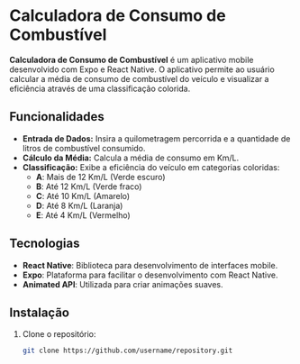 # Calculadora de Consumo de Combustível

**Calculadora de Consumo de Combustível** é um aplicativo mobile desenvolvido com Expo e React Native. O aplicativo permite ao usuário calcular a média de consumo de combustível do veículo e visualizar a eficiência através de uma classificação colorida.

## Funcionalidades

- **Entrada de Dados:** Insira a quilometragem percorrida e a quantidade de litros de combustível consumido.
- **Cálculo da Média:** Calcula a média de consumo em Km/L.
- **Classificação:** Exibe a eficiência do veículo em categorias coloridas:
  - **A**: Mais de 12 Km/L (Verde escuro)
  - **B**: Até 12 Km/L (Verde fraco)
  - **C**: Até 10 Km/L (Amarelo)
  - **D**: Até 8 Km/L (Laranja)
  - **E**: Até 4 Km/L (Vermelho)

## Tecnologias

- **React Native**: Biblioteca para desenvolvimento de interfaces mobile.
- **Expo**: Plataforma para facilitar o desenvolvimento com React Native.
- **Animated API**: Utilizada para criar animações suaves.

## Instalação

1. Clone o repositório:
   ```bash
   git clone https://github.com/username/repository.git
